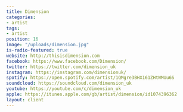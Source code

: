 ```yaml
---
title: Dimension
categories:
- artist
tags:
- artist
position: 16
image: "/uploads/dimension.jpg"
is-radio-featured: true
website: http://thisisdimension.com
facebook: https://www.facebook.com/Dimension/
twitter: https://twitter.com/dimension_uk
instagram: https://instagram.com/dimensionuk/
spotify: https://open.spotify.com/artist/1QMgre3BHX161ZHtWMUu6S
soundcloud: https://soundcloud.com/dimension_uk
youtube: https://youtube.com/c/dimension_uk
apple: https://itunes.apple.com/gb/artist/dimension/id1074396362
layout: client
---
```


